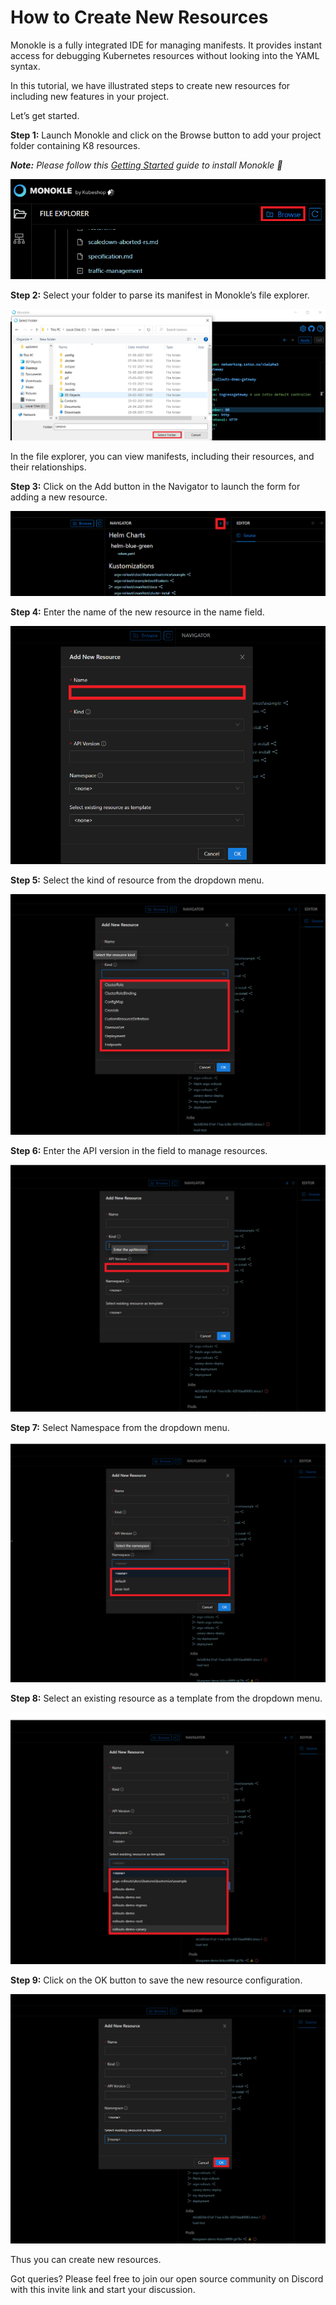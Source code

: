 # How to Create New Resources

Monokle is a fully integrated IDE for managing manifests. It provides instant access for debugging Kubernetes resources
without looking into the YAML syntax.

In this tutorial, we have illustrated steps to create new resources for including new features in your project.

Let’s get started.

**Step 1:** Launch Monokle and click on the Browse button to add your project folder containing K8 resources.

<em>**Note:** Please follow this [Getting Started](../getting-started.md) guide to install Monokle 🚀</em>

![Image](img/newimage-0.png)

**Step 2:** Select your folder to parse its manifest in Monokle’s file explorer.

![Image](img/newimage-00.png)

In the file explorer, you can view manifests, including their resources, and their relationships.

**Step 3:** Click on the Add button in the Navigator to launch the form for adding a new resource.

![Image](img/newimage-1.png)

**Step 4:** Enter the name of the new resource in the name field.

![Image](img/newimage-2.png)

**Step 5:** Select the kind of resource from the dropdown menu.

![Image](img/newimage-3.png)

**Step 6:** Enter the API version in the field to manage resources.

![Image](img/newimage-4.png)

**Step 7:** Select Namespace from the dropdown menu.

![Image](img/newimage-5.png)

**Step 8:** Select an existing resource as a template from the dropdown menu.

![Image](img/newimage-6.png)

**Step 9:** Click on the OK button to save the new resource configuration.

![Image](img/newimage-7.png)

Thus you can create new resources.

Got queries? Please feel free to join our open source community on Discord with this invite link and start your
discussion.
